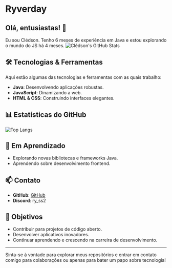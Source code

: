 # Ryverday

## Olá, entusiastas! 👋

Eu sou Clédson. Tenho 6 meses de experiência em Java e estou explorando o mundo do JS há 4 meses.
![Clédson's GitHub Stats](https://github-readme-stats.vercel.app/api?username=oRvdy&show_icons=true&theme=radical)

## 🛠 Tecnologias & Ferramentas

Aqui estão algumas das tecnologias e ferramentas com as quais trabalho:

- **Java**: Desenvolvendo aplicações robustas.
- **JavaScript**: Dinamizando a web.
- **HTML & CSS**: Construindo interfaces elegantes.

## 📊 Estatísticas do GitHub

![Top Langs](https://github-readme-stats.vercel.app/api/top-langs/?username=oRvdy&layout=compact&theme=radical)

## 🌱 Em Aprendizado

- Explorando novas bibliotecas e frameworks Java.
- Aprendendo sobre desenvolvimento frontend.

## 📫 Contato

- **GitHub**: [GitHub](https://github.com/oRvdy-github)
- **Discord**: ry_ss2

## 🎯 Objetivos

- Contribuir para projetos de código aberto.
- Desenvolver aplicativos inovadores.
- Continuar aprendendo e crescendo na carreira de desenvolvimento.

---

Sinta-se à vontade para explorar meus repositórios e entrar em contato comigo para colaborações ou apenas para bater um papo sobre tecnologia!
